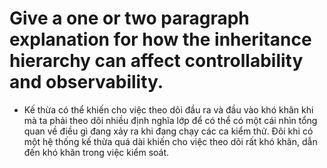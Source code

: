 # Give a one or two paragraph explanation for how the inheritance hierarchy can affect controllability and observability.

* Kế thừa có thể khiến cho việc theo dõi đầu ra và đầu vào khó khăn khi mà ta phải theo dõi nhiều định nghĩa lớp để có thể có một cái nhìn tổng quan về điều gì đang xảy ra khi đang chạy các ca kiểm thử. Đôi khi có một hệ thống kế thừa quá dài khiến cho việc theo dõi rất khó khăn, dẫn đến khó khăn trong việc kiểm soát.